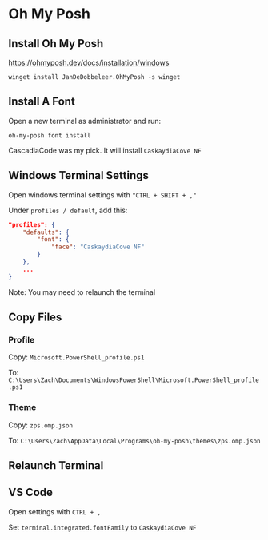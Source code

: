 # Oh My Posh

## Install Oh My Posh
https://ohmyposh.dev/docs/installation/windows

`winget install JanDeDobbeleer.OhMyPosh -s winget`

## Install A Font
Open a new terminal as administrator and run:

`oh-my-posh font install`

CascadiaCode was my pick. It will install `CaskaydiaCove NF`

## Windows Terminal Settings
Open windows terminal settings with `"CTRL + SHIFT + ,"`

Under `profiles / default`, add this:

```json
"profiles": {
    "defaults": {
        "font": {
            "face": "CaskaydiaCove NF"
        }
    },
    ...
}
```
Note: You may need to relaunch the terminal

## Copy Files

### Profile
Copy: `Microsoft.PowerShell_profile.ps1`

To: `C:\Users\Zach\Documents\WindowsPowerShell\Microsoft.PowerShell_profile.ps1`

### Theme
Copy: `zps.omp.json`

To: `C:\Users\Zach\AppData\Local\Programs\oh-my-posh\themes\zps.omp.json`

## Relaunch Terminal

## VS Code
Open settings with `CTRL + ,`

Set `terminal.integrated.fontFamily` to `CaskaydiaCove NF`